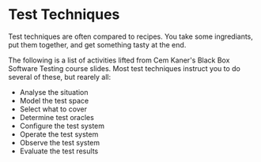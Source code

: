 # Test Techniques

Test techniques are often compared to recipes. You take some ingrediants, put them together, and get something tasty at the end.

The following is a list of activities lifted from Cem Kaner's Black Box Software Testing course slides. Most test techniques instruct you to do several of these, but rearely all:

* Analyse the situation
* Model the test space
* Select what to cover
* Determine test oracles
* Configure the test system
* Operate the test system
* Observe the test system
* Evaluate the test results